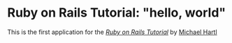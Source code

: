 # Ruby on Rails Tutorial: "hello, world"

This is the first application for the [*Ruby on Rails Tutorial*](http://www.railstutorial.org)
by [Michael Hartl](http://michaelhartl.com/)